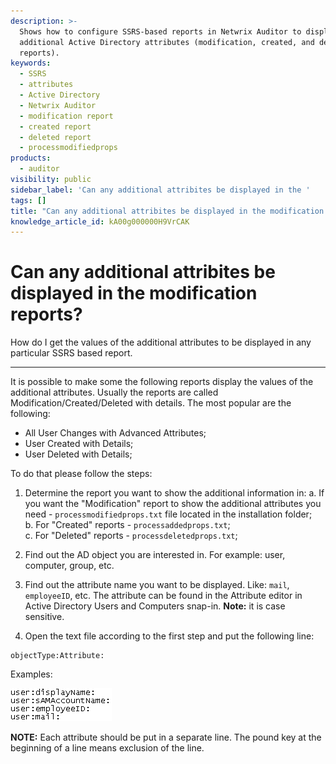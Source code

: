 ```yaml
---
description: >-
  Shows how to configure SSRS-based reports in Netwrix Auditor to display
  additional Active Directory attributes (modification, created, and deleted
  reports).
keywords:
  - SSRS
  - attributes
  - Active Directory
  - Netwrix Auditor
  - modification report
  - created report
  - deleted report
  - processmodifiedprops
products:
  - auditor
visibility: public
sidebar_label: 'Can any additional attribites be displayed in the '
tags: []
title: "Can any additional attribites be displayed in the modification reports?"
knowledge_article_id: kA00g000000H9VrCAK
---
```


# Can any additional attribites be displayed in the modification reports?

How do I get the values of the additional attributes to be displayed in any particular SSRS based report.

---

It is possible to make some the following reports display the values of the additional attributes. Usually the reports are called Modification/Created/Deleted with details. The most popular are the following:
- All User Changes with Advanced Attributes;
- User Created with Details;
- User Deleted with Details;

To do that please follow the steps:

1. Determine the report you want to show the additional information in:
   a. If you want the "Modification" report to show the additional attributes you need - `processmodifiedprops.txt` file located in the installation folder;  
   b. For "Created" reports - `processaddedprops.txt`;  
   c. For "Deleted" reports - `processdeletedprops.txt`;

2. Find out the AD object you are interested in. For example: user, computer, group, etc.

3. Find out the attribute name you want to be displayed. Like: `mail`, `employeeID`, etc. The attribute can be found in the Attribute editor in Active Directory Users and Computers snap-in. **Note:** it is case sensitive.

4. Open the text file according to the first step and put the following line:
```
objectType:Attribute:
```
Examples:

![Attr](images/ka04u000000HcP8_0EM7000000051Zt.png)

**NOTE:** Each attribute should be put in a separate line. The pound key at the beginning of a line means exclusion of the line.
